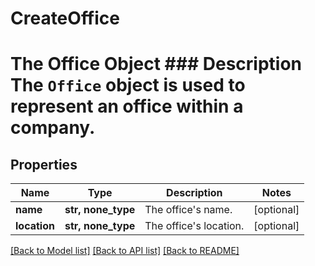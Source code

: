 # CreateOffice

# The Office Object ### Description The `Office` object is used to represent an office within a company.
## Properties
Name | Type | Description | Notes
------------ | ------------- | ------------- | -------------
**name** | **str, none_type** | The office&#39;s name. | [optional] 
**location** | **str, none_type** | The office&#39;s location. | [optional] 

[[Back to Model list]](../README.md#documentation-for-models) [[Back to API list]](../README.md#documentation-for-api-endpoints) [[Back to README]](../README.md)


